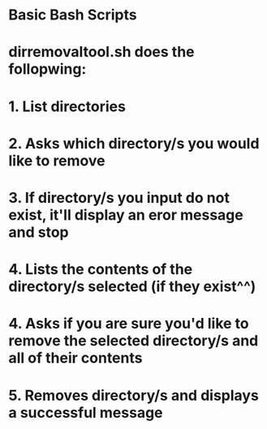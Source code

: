 # 					Basic Bash Scripts 
# dirremovaltool.sh does the follopwing:
# 1. List directories 
# 2. Asks which directory/s you would like to remove
# 3. If directory/s you input do not exist, it'll display an eror message and stop
# 4. Lists the contents of the directory/s selected (if they exist^^)
# 4. Asks if you are sure you'd like to remove the selected directory/s and all of their contents
# 5. Removes directory/s and displays a successful message
